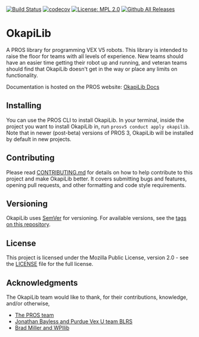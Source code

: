 [![Build Status](https://travis-ci.org/OkapiLib/OkapiLib.svg?branch=develop)](https://travis-ci.org/OkapiLib/OkapiLib)
[![codecov](https://codecov.io/gh/OkapiLib/OkapiLib/branch/develop/graph/badge.svg)](https://codecov.io/gh/OkapiLib/OkapiLib)
[![License: MPL 2.0](https://img.shields.io/badge/License-MPL%202.0-brightgreen.svg)](https://opensource.org/licenses/MPL-2.0)
[![Github All Releases](https://img.shields.io/github/downloads/OkapiLib/OkapiLib/total.svg)](https://github.com/OkapiLib/OkapiLib/releases)


# OkapiLib

A PROS library for programming VEX V5 robots. This library is intended to raise the floor for teams with all levels of experience.
New teams should have an easier time getting their robot up and running, and veteran teams should find that OkapiLib doesn't get in the way or place any limits on functionality.

Documentation is hosted on the PROS website: [OkapiLib Docs](https://pros.cs.purdue.edu/v5/okapi/index.html)

## Installing

You can use the PROS CLI to install OkapiLib. In your terminal, inside the project you want to install OkapiLib in, run `prosv5 conduct apply okapilib`. Note that in newer (post-beta) versions of PROS 3, OkapiLib will be installed by default in new projects.

## Contributing

Please read [CONTRIBUTING.md](CONTRIBUTING.md) for details on how to help contribute to this project and make OkapiLib better. It covers submitting bugs and features, opening pull requests, and other formatting and code style requirements.

## Versioning

OkapiLib uses [SemVer](semver.org) for versioning. For available versions, see the [tags on this repository](https://github.com/OkapiLib/OkapiLib/tags).

## License

This project is licensed under the Mozilla Public License, version 2.0 - see the [LICENSE](LICENSE) file for the full license.

## Acknowledgments

The OkapiLib team would like to thank, for their contributions, knowledge, and/or otherwise,
 - [The PROS team](https://github.com/purduesigbots)
 - [Jonathan Bayless and Purdue Vex U team BLRS](https://github.com/purduesigbots/libblrs)
 - [Brad Miller and WPIlib](https://github.com/wpilibsuite/allwpilib)
